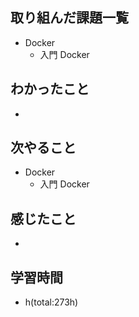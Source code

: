 ## 取り組んだ課題一覧
- Docker
    - 入門 Docker

## わかったこと
- 
 
## 次やること
- Docker
    - 入門 Docker

## 感じたこと
- 

## 学習時間
- h(total:273h)
